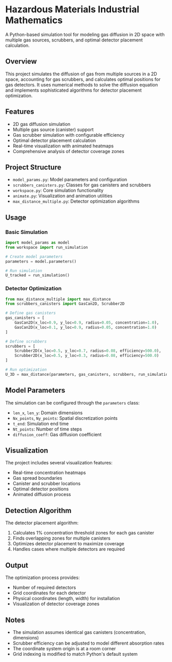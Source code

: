 # Hazardous Materials Industrial Mathematics
A Python-based simulation tool for modeling gas diffusion in 2D space with multiple gas sources, scrubbers, and optimal detector placement calculation.

## Overview

This project simulates the diffusion of gas from multiple sources in a 2D space, accounting for gas scrubbers, and calculates optimal positions for gas detectors. It uses numerical methods to solve the diffusion equation and implements sophisticated algorithms for detector placement optimization.

## Features

- 2D gas diffusion simulation
- Multiple gas source (canister) support
- Gas scrubber simulation with configurable efficiency
- Optimal detector placement calculation
- Real-time visualization with animated heatmaps
- Comprehensive analysis of detector coverage zones

## Project Structure

- `model_params.py`: Model parameters and configuration
- `scrubbers_canisters.py`: Classes for gas canisters and scrubbers
- `workspace.py`: Core simulation functionality
- `animate.py`: Visualization and animation utilities
- `max_distance_multiple.py`: Detector optimization algorithms

## Usage

### Basic Simulation

```python
import model_params as model
from workspace import run_simulation

# Create model parameters
parameters = model.parameters()

# Run simulation
U_tracked = run_simulation()
```

### Detector Optimization

```python
from max_distance_multiple import max_distance
from scrubbers_canisters import GasCan2D, Scrubber2D

# Define gas canisters
gas_canisters = [
    GasCan2D(x_loc=0.9, y_loc=0.9, radius=0.05, concentration=1.0),
    GasCan2D(x_loc=0.1, y_loc=0.9, radius=0.05, concentration=1.0)
]

# Define scrubbers
scrubbers = [
    Scrubber2D(x_loc=0.5, y_loc=0.7, radius=0.08, efficiency=500.0),
    Scrubber2D(x_loc=0.5, y_loc=0.3, radius=0.08, efficiency=500.0)
]

# Run optimization
U_3D = max_distance(parameters, gas_canisters, scrubbers, run_simulation)
```

## Model Parameters

The simulation can be configured through the `parameters` class:

- `len_x`, `len_y`: Domain dimensions
- `Nx_points`, `Ny_points`: Spatial discretization points
- `t_end`: Simulation end time
- `Nt_points`: Number of time steps
- `diffusion_coeff`: Gas diffusion coefficient

## Visualization

The project includes several visualization features:
- Real-time concentration heatmaps
- Gas spread boundaries
- Canister and scrubber locations
- Optimal detector positions
- Animated diffusion process

## Detection Algorithm

The detector placement algorithm:
1. Calculates 1% concentration threshold zones for each gas canister
2. Finds overlapping zones for multiple canisters
3. Optimizes detector placement to maximize coverage
4. Handles cases where multiple detectors are required

## Output

The optimization process provides:
- Number of required detectors
- Grid coordinates for each detector
- Physical coordinates (length, width) for installation
- Visualization of detector coverage zones

## Notes

- The simulation assumes identical gas canisters (concentration, dimensions)
- Scrubber efficiency can be adjusted to model different absorption rates
- The coordinate system origin is at a room corner
- Grid indexing is modified to match Python's default system
